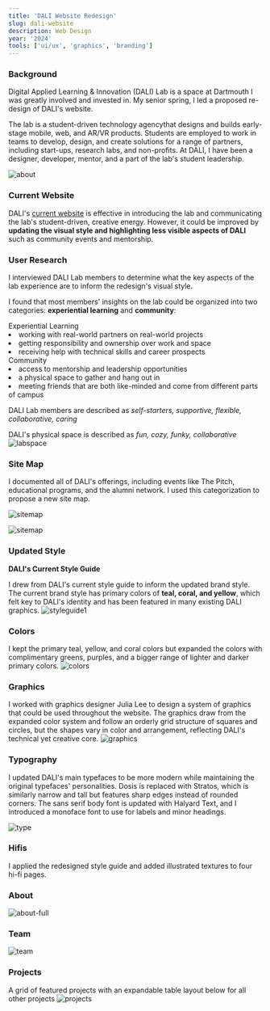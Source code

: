 ```yaml
---
title: 'DALI Website Redesign'
slug: dali-website
description: Web Design
year: '2024'
tools: ['ui/ux', 'graphics', 'branding']
---
```

### Background

Digital Applied Learning & Innovation (DALI) Lab is a space at Dartmouth I was greatly involved and invested in. My senior spring, I led a proposed re-design of DALI's website.

The lab is a student-driven technology agencythat designs and builds early-stage mobile, web, and AR/VR products. Students are employed to work in teams to develop, design, and create solutions for a range of partners, including start-ups, research labs, and non-profits. At DALI, I have been a designer, developer, mentor, and a part of the lab's student leadership. 

![about](../../assets/projects/dali-website/about-dali.png)

### Current Website
DALI's <a class="link" href="https://dali.dartmouth.edu/">current website</a> is effective in introducing the lab and communicating the lab's student-driven, creative energy. However, it could be improved by **updating the visual style and highlighting less visible aspects of DALI** such as community events and mentorship.

### User Research
I interviewed DALI Lab members to determine what the key aspects of the lab experience are to inform the redesign's visual style.

I found that most members' insights on the lab could be organized into two categories: **experiential learning** and **community**:
<div class="list-disc list-inside">
Experiential Learning
<li>working with real-world partners on real-world projects</li>
<li>getting responsibility and ownership over work and space</li>
<li>receiving help with technical skills and career prospects</li>
</div>
<div class="list-disc list-inside">
Community
<li>access to mentorship and leadership opportunities</li>
<li>a physical space to gather and hang out in</li>
<li>meeting friends that are both like-minded and come from different parts of campus</li>
</div>

DALI Lab members are described as *self-starters, supportive, flexible, collaborative, caring*

DALI's physical space is described as *fun, cozy, funky, collaborative*
![labspace](https://magnuson.dartmouth.edu/wp-content/uploads/2020/02/dali.png)

### Site Map

I documented all of DALI's offerings, including events like The Pitch, educational programs, and the alumni network. I used this categorization to propose a new site map.

![sitemap](../../assets/projects/dali-website/whatisdali.png)

![sitemap](../../assets/projects/dali-website/sitemap.png)

### Updated Style

**DALI's Current Style Guide**

I drew from DALI's current style guide to inform the updated brand style. The current brand style has primary colors of **teal, coral, and yellow**, which felt key to DALI's identity and has been featured in many existing DALI graphics. 
![styleguide1](../../assets/projects/dali-website/oldstyle.png)


### Colors

I kept the primary teal, yellow, and coral colors but expanded the colors with complimentary greens, purples, and a bigger range of lighter and darker primary colors.
![colors](../../assets/projects/dali-website/colors.png)

### Graphics

I worked with graphics designer Julia Lee to design a system of graphics that could be used throughout the website. The graphics draw from the expanded color system and follow an orderly grid structure of squares and circles, but the shapes vary in color and arrangement, reflecting DALI's technical yet creative core.
![graphics](../../assets/projects/dali-website/graphics.png)

### Typography

I updated DALI's main typefaces to be more modern while maintaining the original typefaces' personalities. Dosis is replaced with Stratos, which is similarly narrow and tall but features sharp edges instead of rounded corners. The sans serif body font is updated with Halyard Text, and I introduced a monoface font to use for labels and minor headings.

![type](../../assets/projects/dali-website/type.png)

### Hifis

I applied the redesigned style guide and added illustrated textures to four hi-fi pages. 

### About
![about-full](../../assets/projects/dali-website/about-full.png)

### Team
![team](../../assets/projects/dali-website/Team.png)

### Projects
A grid of featured projects with an expandable table layout below for all other projects
![projects](../../assets/projects/dali-website/Projects.png)
